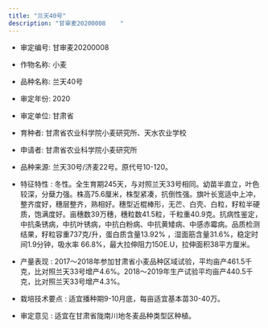 ```yaml
---
title: "兰天40号"
description: "甘审麦20200008	 "
---
```

* 审定编号:  甘审麦20200008	 

*  作物名称:  小麦

*  品种名称:  兰天40号

*  审定年份:  2020

*  审定单位:  甘肃省

* 育种者:  甘肃省农业科学院小麦研究所、天水农业学校

*  申请者:  甘肃省农业科学院小麦研究所

*  品种来源:  兰天30号/济麦22号。原代号10-120。

*  特征特性 : 
冬性。全生育期245天，与对照兰天33号相同。幼苗半直立，叶色较深，分蘖力强。株高75.6厘米，株型紧凑，抗倒性强。旗叶长宽适中上冲，整齐度好，穗层整齐，熟相好。穗型近棍棒形，无芒、白壳、白粒，籽粒半硬质，饱满度好。亩穗数39万穗，穗粒数41.5粒，千粒重40.9克。抗病性鉴定，中抗条锈病，中抗叶锈病，中抗白粉病、中抗黄矮病、中感赤霉病。品质检测结果，籽粒容重737克/升，蛋白质含量13.92% ，湿面筋含量31.6%，稳定时间1.9分钟，吸水率 66.8%，最大拉伸阻力150E.U，拉伸面积38平方厘米。
 
*  产量表现 : 
2017～2018年参加甘肃省小麦品种区域试验，平均亩产461.5千克，比对照兰天33号增产4.6%。2018～2019年生产试验平均亩产440.5千克，比对照兰天33号增产4.3%。

*  栽培技术要点 : 
适宜播种期9-10月底，每亩适宜基本苗30-40万。

*  审定意见 : 
适宜在甘肃省陇南川地冬麦品种类型区种植。
